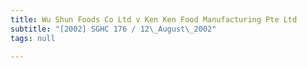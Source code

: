 ```yaml
---
title: Wu Shun Foods Co Ltd v Ken Ken Food Manufacturing Pte Ltd
subtitle: "[2002] SGHC 176 / 12\_August\_2002"
tags: null

---
```


